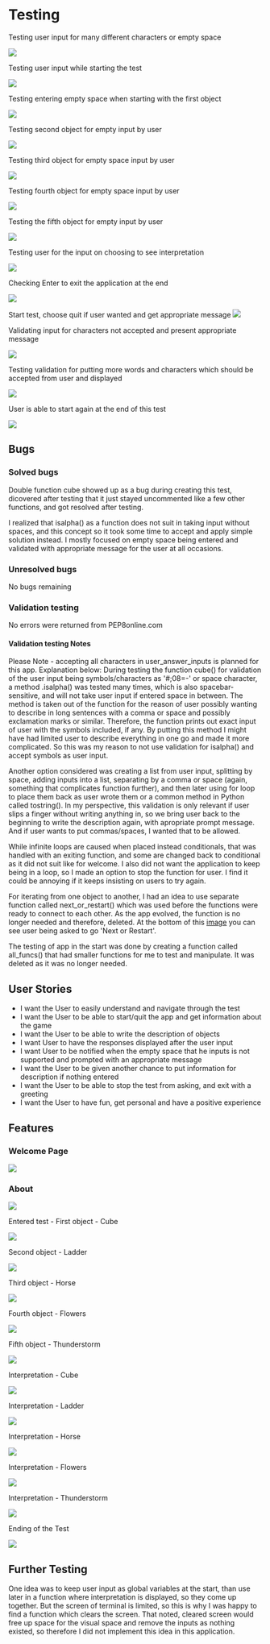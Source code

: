 
# Testing

Testing user input for many different characters or empty space

![](documentation/readme-images/welcome-validation-test.png)

Testing user input while starting the test

![](documentation/readme-images/empty-input-starting-test.png)

Testing entering empty space when starting with the first object

![](documentation/readme-images/cube-empty-input-test.png)

Testing second object for empty input by user

![](documentation/readme-images/ladder-empty-test.png)

Testing third object for empty space input by user

![](documentation/readme-images/horse-empty-test.png)

Testing fourth object for empty space input by user

![](documentation/readme-images/flowers-empty-test.png)

Testing the fifth object for empty input by user

![](documentation/readme-images/thunder-empty-input-test.png)

Testing user for the input on choosing to see interpretation

![](documentation/readme-images/interpretation-validation-test.png)

Checking Enter to exit the application at the end

![](documentation/readme-images/ending-goodbye-test.png)

Start test, choose quit if user wanted and get appropriate message
![](documentation/readme-images/quitting-starting-valid-test.png)

Validating input for characters not accepted and present appropriate message

![](documentation/readme-images/about-symbols-test.png)

Testing validation for putting more words and characters which should be accepted from user and displayed

![](documentation/readme-images/ladder-all-characters-accepted-test.png)

User is able to start again at the end of this test

![](documentation/readme-images/end-trying-again-test.png)

## Bugs

### Solved bugs

Double function cube showed up as a bug during creating this test, dicovered after testing that it just stayed uncommented like a few other functions, and got resolved after testing.

I realized that isalpha() as a function does not suit in taking input without spaces, and this concept so it took some time to accept and apply simple solution instead. I mostly focused on empty space being entered and validated with appropriate message for the user at all occasions.

### Unresolved bugs

No bugs remaining

### Validation testing

No errors were returned from PEP8online.com

#### Validation testing Notes

Please Note - accepting all characters in user_answer_inputs is planned for this app.
Explanation below:
During testing the function cube() for validation of the user input being symbols/characters as '#;08=-' or space character, a method .isalpha() was tested many times, which is also spacebar-sensitive, and will not take user input if entered space in between. The method is taken out of the function for the reason of user possibly wanting to describe in long sentences with a comma or space and possibly exclamation marks or similar. Therefore, the function prints out exact input of user with the symbols included, if any. 
By putting this method I might have had limited user to describe everything in one go and made it more complicated. So this was my reason to not use validation for isalpha() and accept symbols as user input.

Another option considered was creating a list from user input, splitting by space, adding inputs into a list, separating by a comma or space (again, something that complicates function further), and then later using for loop to place them back as user wrote them or a common method in Python called tostring(). In my perspective, this validation is only relevant if user slips a finger without writing anything in, so we bring user back to the beginning to write the description again, with apropriate prompt message. And if user wants to put commas/spaces, I wanted that to be allowed.

While infinite loops are caused when placed instead conditionals, that was handled with an exiting function, and some are changed back to conditional as it did not suit like for welcome.
I also did not want the application to keep being in a loop, so I made an option to stop the function for user. I find it could be annoying if it keeps insisting on users to try again.

For iterating from one object to another, I had an idea to use separate function called next_or_restart() which was used before the functions were ready to connect to each other. As the app evolved, the function is no longer needed and therefore, deleted.
At the bottom of this [image](https://github.com/totalnoMartina/cube-discovery/blob/main/documentation/readme-images/ladder.png) you can see user being asked to go 'Next or Restart'.

The testing of app in the start was done by creating a function called all_funcs() that had smaller functions for me to test and manipulate. It was deleted as it was no longer needed.

## User Stories 

* I want the User to easily understand and navigate through the test
* I want the User to be able to start/quit the app and get information about the game 
* I want the User to be able to write the description of objects
* I want User to have the responses displayed after the user input
* I want User to be notified when the empty space that he inputs is not supported and prompted with an appropriate message
* I want the User to be given another chance to put information for description if nothing entered
* I want the User to be able to stop the test from asking, and exit with a greeting
* I want the User to have fun, get personal and have a positive experience

## Features
### Welcome Page

![](documentation/readme-images/welcome.png)

### About

![](documentation/readme-images/about_test.png)

Entered test - First object - Cube

![](documentation/readme-images/cube-start.png)

Second object - Ladder

![](documentation/readme-images/ladder.png)

Third object - Horse

![](documentation/readme-images/horse.png)

Fourth object - Flowers

![](documentation/readme-images/flowers.png)

Fifth object - Thunderstorm

![](documentation/readme-images/thunder.png)

Interpretation - Cube

![](documentation/readme-images/cube-interpret.png)

Interpretation - Ladder

![](documentation/readme-images/ladder-interpret.png)

Interpretation - Horse

![](documentation/readme-images/horse-interpret.png)

Interpretation - Flowers

![](documentation/readme-images/flowers-interpret.png)

Interpretation - Thunderstorm

![](documentation/readme-images/thunder-interpret.png)

Ending of the Test

![](documentation/readme-images/ending-goodbye-test.png)

## Further Testing

One idea was to keep user input as global variables at the start, than use later in a function where interpretation is displayed, so they come up together. But the screen of terminal is limited, so this is why I was happy to find a function which clears the screen. That noted, cleared screen would free up space for the visual space and remove the inputs as nothing existed, so therefore I did not implement this idea in this application. 
